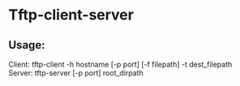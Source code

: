 # Tftp-client-server
## Usage:
Client: tftp-client -h hostname [-p port] [-f filepath] -t dest_filepath <br>
Server: tftp-server [-p port] root_dirpath
